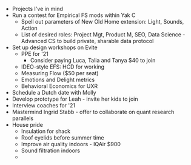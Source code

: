 - Projects I've in mind
- Run a contest for Empirical FS mods within Yak C
    - Spell out parameters of New Old Home extension: Light, Sounds, Action
    - List of desired roles: Project Mgt, Product M, SEO, Data Science - Advanced CS to build private, sharable data protocol
- Set up design workshops on Evite
    - PPE for '21
        - Consider paying Luca, Talia and Tanya $40 to join
    - IDEO-style EFS: HCD for working 
    - Measuring Flow ($50 per seat)
    - Emotions and Delight metrics
    - Behavioral Economics for UXR
- Schedule a Dutch date with Molly 
- Develop prototype for Leah - invite her kids to join
- Interview coaches for '21
- Mastermind Ingrid Stabb - offer to collaborate on quant research parallels
- House pride
    - Insulation for shack 
    - Roof eyelids before summer time
    - Improve air quality indoors - IQAir $900
    - Sound filtration indoors
    - 
